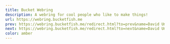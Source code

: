 ```yaml
---
title: Bucket Webring
description: A webring for cool people who like to make things!
url: https://webring.bucketfish.me
prev: https://webring.bucketfish.me/redirect.html?to=prev&name=David Umoru
next: https://webring.bucketfish.me/redirect.html?to=next&name=David Umoru
color: amber
---
```


